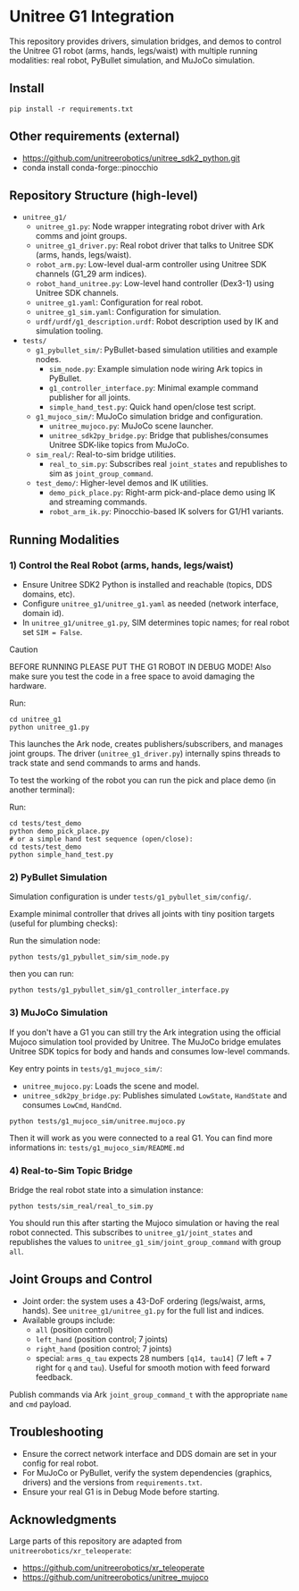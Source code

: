 # Unitree G1 Integration

This repository provides drivers, simulation bridges, and demos to control the Unitree G1 robot (arms, hands, legs/waist) with multiple running modalities: real robot, PyBullet simulation, and MuJoCo simulation.

## Install
```
pip install -r requirements.txt
```

## Other requirements (external)
- https://github.com/unitreerobotics/unitree_sdk2_python.git
- conda install conda-forge::pinocchio 


## Repository Structure (high-level)
- `unitree_g1/`
  - `unitree_g1.py`: Node wrapper integrating robot driver with Ark comms and joint groups.
  - `unitree_g1_driver.py`: Real robot driver that talks to Unitree SDK (arms, hands, legs/waist).
  - `robot_arm.py`: Low-level dual-arm controller using Unitree SDK channels (G1_29 arm indices).
  - `robot_hand_unitree.py`: Low-level hand controller (Dex3-1) using Unitree SDK channels.
  - `unitree_g1.yaml`: Configuration for real robot.
  - `unitree_g1_sim.yaml`: Configuration for simulation.
  - `urdf/urdf/g1_description.urdf`: Robot description used by IK and simulation tooling.
- `tests/`
  - `g1_pybullet_sim/`: PyBullet-based simulation utilities and example nodes.
    - `sim_node.py`: Example simulation node wiring Ark topics in PyBullet.
    - `g1_controller_interface.py`: Minimal example command publisher for all joints.
    - `simple_hand_test.py`: Quick hand open/close test script.
  - `g1_mujoco_sim/`: MuJoCo simulation bridge and configuration.
    - `unitree_mujoco.py`: MuJoCo scene launcher.
    - `unitree_sdk2py_bridge.py`: Bridge that publishes/consumes Unitree SDK-like topics from MuJoCo.
  - `sim_real/`: Real-to-sim bridge utilities.
    - `real_to_sim.py`: Subscribes real `joint_states` and republishes to sim as `joint_group_command`.
  - `test_demo/`: Higher-level demos and IK utilities.
    - `demo_pick_place.py`: Right-arm pick-and-place demo using IK and streaming commands.
    - `robot_arm_ik.py`: Pinocchio-based IK solvers for G1/H1 variants.


## Running Modalities

### 1) Control the Real Robot (arms, hands, legs/waist)
- Ensure Unitree SDK2 Python is installed and reachable (topics, DDS domains, etc).
- Configure `unitree_g1/unitree_g1.yaml` as needed (network interface, domain id).
- In `unitree_g1/unitree_g1.py`, SIM determines topic names; for real robot set `SIM = False`.

> [!CAUTION] 
> BEFORE RUNNING PLEASE PUT THE G1 ROBOT IN DEBUG MODE!
> Also make sure you test the code in a free space to avoid damaging the hardware.

Run:
```
cd unitree_g1
python unitree_g1.py
```

This launches the Ark node, creates publishers/subscribers, and manages joint groups. The driver (`unitree_g1_driver.py`) internally spins threads to track state and send commands to arms and hands.

To test the working of the robot you can run the pick and place demo (in another terminal):

Run:
```
cd tests/test_demo
python demo_pick_place.py
# or a simple hand test sequence (open/close):
cd tests/test_demo
python simple_hand_test.py
```


### 2) PyBullet Simulation
Simulation configuration is under `tests/g1_pybullet_sim/config/`.

Example minimal controller that drives all joints with tiny position targets (useful for plumbing checks):

Run the simulation node:
```
python tests/g1_pybullet_sim/sim_node.py
```
then you can run:
```
python tests/g1_pybullet_sim/g1_controller_interface.py
```


### 3) MuJoCo Simulation
If you don't have a G1 you can still try the Ark integration using the official Mujoco simulation tool provided by Unitree.
The MuJoCo bridge emulates Unitree SDK topics for body and hands and consumes low-level commands.

Key entry points in `tests/g1_mujoco_sim/`:
- `unitree_mujoco.py`: Loads the scene and model.
- `unitree_sdk2py_bridge.py`: Publishes simulated `LowState`, `HandState` and consumes `LowCmd`, `HandCmd`.

```
python tests/g1_mujoco_sim/unitree.mujoco.py
```

Then it will work as you were connected to a real G1. You can find more informations in: `tests/g1_mujoco_sim/README.md`



### 4) Real-to-Sim Topic Bridge

Bridge the real robot state into a simulation instance:
```
python tests/sim_real/real_to_sim.py
```
You should run this after starting the Mujoco simulation or having the real robot connected.
This subscribes to `unitree_g1/joint_states` and republishes the values to `unitree_g1_sim/joint_group_command` with group `all`.


## Joint Groups and Control
- Joint order: the system uses a 43-DoF ordering (legs/waist, arms, hands). See `unitree_g1/unitree_g1.py` for the full list and indices.
- Available groups include:
  - `all` (position control)
  - `left_hand` (position control; 7 joints)
  - `right_hand` (position control; 7 joints)
  - special: `arms_q_tau` expects 28 numbers `[q14, tau14]` (7 left + 7 right for `q` and `tau`). Useful for smooth motion with feed forward feedback.

Publish commands via Ark `joint_group_command_t` with the appropriate `name` and `cmd` payload.


## Troubleshooting
- Ensure the correct network interface and DDS domain are set in your config for real robot.
- For MuJoCo or PyBullet, verify the system dependencies (graphics, drivers) and the versions from `requirements.txt`.
- Ensure your real G1 is in Debug Mode before starting.

## Acknowledgments
Large parts of this repository are adapted from `unitreerobotics/xr_teleoperate`:
- https://github.com/unitreerobotics/xr_teleoperate
- https://github.com/unitreerobotics/unitree_mujoco

